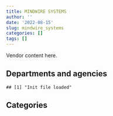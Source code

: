 ```yaml
---
title: MINDWIRE SYSTEMS
author: ''
date: '2022-08-15'
slug: mindwire_systems
categories: []
tags: []
---
```


<script src="/rmarkdown-libs/htmlwidgets/htmlwidgets.js"></script>
<link href="/rmarkdown-libs/datatables-css/datatables-crosstalk.css" rel="stylesheet" />
<script src="/rmarkdown-libs/datatables-binding/datatables.js"></script>
<script src="/rmarkdown-libs/jquery/jquery-3.6.0.min.js"></script>
<link href="/rmarkdown-libs/dt-core-bootstrap/css/dataTables.bootstrap.min.css" rel="stylesheet" />
<link href="/rmarkdown-libs/dt-core-bootstrap/css/dataTables.bootstrap.extra.css" rel="stylesheet" />
<script src="/rmarkdown-libs/dt-core-bootstrap/js/jquery.dataTables.min.js"></script>
<script src="/rmarkdown-libs/dt-core-bootstrap/js/dataTables.bootstrap.min.js"></script>
<link href="/rmarkdown-libs/crosstalk/css/crosstalk.min.css" rel="stylesheet" />
<script src="/rmarkdown-libs/crosstalk/js/crosstalk.min.js"></script>
<script src="/rmarkdown-libs/htmlwidgets/htmlwidgets.js"></script>
<link href="/rmarkdown-libs/datatables-css/datatables-crosstalk.css" rel="stylesheet" />
<script src="/rmarkdown-libs/datatables-binding/datatables.js"></script>
<script src="/rmarkdown-libs/jquery/jquery-3.6.0.min.js"></script>
<link href="/rmarkdown-libs/dt-core-bootstrap/css/dataTables.bootstrap.min.css" rel="stylesheet" />
<link href="/rmarkdown-libs/dt-core-bootstrap/css/dataTables.bootstrap.extra.css" rel="stylesheet" />
<script src="/rmarkdown-libs/dt-core-bootstrap/js/jquery.dataTables.min.js"></script>
<script src="/rmarkdown-libs/dt-core-bootstrap/js/dataTables.bootstrap.min.js"></script>
<link href="/rmarkdown-libs/crosstalk/css/crosstalk.min.css" rel="stylesheet" />
<script src="/rmarkdown-libs/crosstalk/js/crosstalk.min.js"></script>

Vendor content here.

## Departments and agencies

    ## [1] "Init file loaded"

<div id="htmlwidget-1" style="width:100%;height:auto;" class="datatables html-widget"></div>
<script type="application/json" data-for="htmlwidget-1">{"x":{"style":"bootstrap","filter":"none","vertical":false,"data":[["<a href=\"/departments/atssc-scdata/\">Administrative Tribunals Support Service of Canada | Service canadien d'appui aux tribunaux administratifs<\/a>","<a href=\"/departments/cbsa-asfc/\">Canada Border Services Agency | Agence des services frontaliers du Canada<\/a>","<a href=\"/departments/cfia-acia/\">Canadian Food Inspection Agency | Agence canadienne d'inspection des aliments<\/a>","<a href=\"/departments/cic/\">Immigration, Refugees and Citizenship Canada | Immigration, Réfugiés et Citoyenneté Canada<\/a>","<a href=\"/departments/cihr-irsc/\">Canadian Institutes of Health Research | Instituts de recherche en santé du Canada<\/a>","<a href=\"/departments/cnsc-ccsn/\">Canadian Nuclear Safety Commission | Commission canadienne de sûreté nucléaire<\/a>","<a href=\"/departments/crtc/\">Canadian Radio-television and Telecommunications Commission | Conseil de la radiodiffusion et des télécommunications canadiennes<\/a>","<a href=\"/departments/csps-efpc/\">Canada School of Public Service | École de la fonction publique du Canada<\/a>","<a href=\"/departments/dfatd-maecd/\">Global Affairs Canada | Affaires mondiales Canada<\/a>","<a href=\"/departments/dfo-mpo/\">Fisheries and Oceans Canada | Pêches et Océans Canada<\/a>","<a href=\"/departments/dnd-mdn/\">National Defence | Défense nationale<\/a>","<a href=\"/departments/ec/\">Environment and Climate Change Canada | Environnement et Changement climatique Canada<\/a>","<a href=\"/departments/elections/\">Elections Canada | Élections Canada<\/a>","<a href=\"/departments/esdc-edsc/\">Employment and Social Development Canada | Emploi et Développement social Canada<\/a>","<a href=\"/departments/hc-sc/\">Health Canada | Santé Canada<\/a>","<a href=\"/departments/ic/\">Innovation, Science and Economic Development Canada | Innovation, Sciences et Développement économique Canada<\/a>","<a href=\"/departments/jus/\">Department of Justice Canada | Ministère de la Justice Canada<\/a>","<a href=\"/departments/nrc-cnrc/\">National Research Council Canada | Conseil national de recherches Canada<\/a>","<a href=\"/departments/nrcan-rncan/\">Natural Resources Canada | Ressources naturelles Canada<\/a>","<a href=\"/departments/nserc-crsng/\">Natural Sciences and Engineering Research Council of Canada | Conseil de recherches en sciences naturelles et en génie du Canada<\/a>","<a href=\"/departments/oag-bvg/\">Office of the Auditor General of Canada | Bureau du vérificateur général du Canada<\/a>","<a href=\"/departments/osgg-bsgg/\">Office of the Secretary to the Governor General | Bureau du secrétaire du gouverneur général<\/a>","<a href=\"/departments/pc/\">Parks Canada | Parcs Canada<\/a>","<a href=\"/departments/pco-bcp/\">Privy Council Office | Bureau du Conseil privé<\/a>","<a href=\"/departments/ppsc-sppc/\">Public Prosecution Service of Canada | Service des poursuites pénales du Canada<\/a>","<a href=\"/departments/psc-cfp/\">Public Service Commission of Canada | Commission de la fonction publique du Canada<\/a>","<a href=\"/departments/rcmp-grc/\">Royal Canadian Mounted Police | Gendarmerie royale du Canada<\/a>","<a href=\"/departments/ssc-spc/\">Shared Services Canada | Services partagés Canada<\/a>","<a href=\"/departments/tbs-sct/\">Treasury Board of Canada Secretariat | Secrétariat du Conseil du Trésor du Canada<\/a>","<a href=\"/departments/tc/\">Transport Canada | Transports Canada<\/a>","<a href=\"/departments/vac-acc/\">Veterans Affairs Canada | Anciens Combattants Canada<\/a>"],["$    24,998.99","$ 1,652,916.17","$   211,206.44","$ 6,897,319.76","$ 1,041,933.89","$    80,795.00","$    38,808.00",null,"$   730,816.65","$   766,265.31","$ 5,045,819.81","$   215,267.51","$    36,167.51","$   398,636.77","$   115,200.00","$ 2,291,041.75","$    24,999.51","$ 1,685,072.10","$   101,002.47",null,null,null,"$   401,880.42","$ 6,484,432.91",null,null,"$ 4,984,426.08","$   500,003.55","$    24,999.79","$ 3,198,319.09","$    39,184.17"],[null,"$ 2,008,728.56","$   289,686.77","$11,498,765.11","$   477,639.12",null,null,null,"$   814,795.02","$ 1,770,177.75","$   985,823.98","$   189,413.11","$   312,963.14","$ 1,593,138.01",null,"$ 2,394,311.53",null,"$   874,774.03","$   203,679.01","$    24,565.07",null,null,"$   442,269.90","$   922,607.59",null,"$    19,240.26","$ 3,748,538.60","$   239,464.76",null,"$ 3,008,385.31","$    10,815.54"],[null,"$ 2,246,674.73","$   127,769.35","$13,303,288.84","$   478,947.72",null,"$     7,333.00",null,"$   490,582.66","$   839,052.72","$   728,861.28",null,"$   486,417.51","$   964,672.61",null,"$ 2,251,950.58",null,"$   442,511.14","$   102,118.52","$    37,666.63","$   256,561.99",null,"$   443,481.60","$ 1,231,889.19","$    23,855.53","$     2,498.74","$   631,637.32","$   256,677.19",null,"$ 3,570,006.50",null],[null,"$ 1,147,068.16",null,"$13,792,125.57","$   180,630.50",null,"$   109,305.75","$    39,550.00","$   518,075.50","$   780,943.86","$   733,403.57",null,"$   227,605.89","$   677,593.17",null,"$ 1,255,474.14",null,"$   375,026.25",null,"$    25,789.09","$ 1,248,601.68","$    36,652.68",null,"$ 1,220,847.79",null,null,"$    13,401.45","$    53,624.86",null,"$ 1,012,089.26","$    23,000.12"]],"container":"<table class=\"table table-striped table-hover row-border order-column display\">\n  <thead>\n    <tr>\n      <th>Department<\/th>\n      <th>2017-2018<\/th>\n      <th>2018-2019<\/th>\n      <th>2019-2020<\/th>\n      <th>2020-2021<\/th>\n    <\/tr>\n  <\/thead>\n<\/table>","options":{"order":[[4,"desc"]],"pageLength":10,"autoWidth":true,"columnDefs":[],"orderClasses":false}},"evals":[],"jsHooks":[]}</script>

## Categories

<div id="htmlwidget-2" style="width:100%;height:auto;" class="datatables html-widget"></div>
<script type="application/json" data-for="htmlwidget-2">{"x":{"style":"bootstrap","filter":"none","vertical":false,"data":[["<a href=\"/categories/1_facilities_and_construction/\">1_facilities_and_construction<\/a>","<a href=\"/categories/11_defence/\">11_defence<\/a>","<a href=\"/categories/2_professional_services/\">2_professional_services<\/a>","<a href=\"/categories/3_information_technology/\">3_information_technology<\/a>","<a href=\"/categories/9_human_capital/\">9_human_capital<\/a>"],[null,"$ 4,318,351.87","$ 3,828,790.10","$28,830,970.23","$    13,401.45"],[null,"$   259,869.48","$ 5,938,994.74","$25,592,951.44","$    37,966.52"],[null,"$    65,370.50","$ 7,827,592.04","$20,980,388.02","$    51,104.80"],["$    39,217.60",null,"$ 9,759,553.55","$13,632,847.60","$    39,190.54"]],"container":"<table class=\"table table-striped table-hover row-border order-column display\">\n  <thead>\n    <tr>\n      <th>Category<\/th>\n      <th>2017-2018<\/th>\n      <th>2018-2019<\/th>\n      <th>2019-2020<\/th>\n      <th>2020-2021<\/th>\n    <\/tr>\n  <\/thead>\n<\/table>","options":{"order":[[4,"desc"]],"pageLength":20,"autoWidth":true,"columnDefs":[],"orderClasses":false,"lengthMenu":[10,20,25,50,100]}},"evals":[],"jsHooks":[]}</script>
